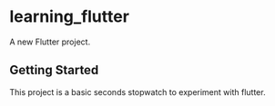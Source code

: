 # learning_flutter

A new Flutter project.

## Getting Started

This project is a basic seconds stopwatch to experiment with flutter.
